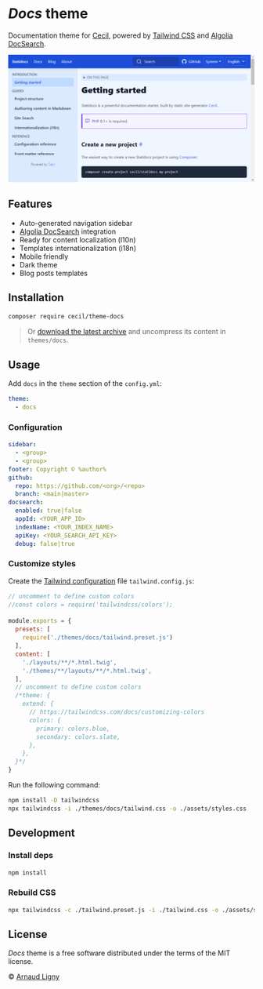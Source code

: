 # _Docs_ theme

Documentation theme for [Cecil](https://cecil.app), powered by [Tailwind CSS](https://tailwindcss.com) and [Algolia DocSearch](https://docsearch.algolia.com).

![Screenshot](./docs/screenshot.png)

## Features

- Auto-generated navigation sidebar
- [Algolia DocSearch](https://docsearch.algolia.com) integration
- Ready for content localization (l10n)
- Templates internationalization (i18n)
- Mobile friendly
- Dark theme
- Blog posts templates

## Installation

```bash
composer require cecil/theme-docs
```

> Or [download the latest archive](https://github.com/Cecilapp/theme-docs/releases/latest/) and uncompress its content in `themes/docs`.

## Usage

Add `docs` in the `theme` section of the `config.yml`:

```yaml
theme:
  - docs
```

### Configuration

```yaml
sidebar:
  - <group>
  - <group>
footer: Copyright © %author%
github:
  repo: https://github.com/<org>/<repo>
  branch: <main|master>
docsearch:
  enabled: true|false
  appId: <YOUR_APP_ID>
  indexName: <YOUR_INDEX_NAME>
  apiKey: <YOUR_SEARCH_API_KEY>
  debug: false|true
```

### Customize styles

Create the [Tailwind configuration](https://tailwindcss.com/docs/configuration) file `tailwind.config.js`:

```javascript
// uncomment to define custom colors
//const colors = require('tailwindcss/colors');

module.exports = {
  presets: [
    require('./themes/docs/tailwind.preset.js')
  ],
  content: [
    './layouts/**/*.html.twig',
    './themes/**/layouts/**/*.html.twig',
  ],
  // uncomment to define custom colors
  /*theme: {
    extend: {
      // https://tailwindcss.com/docs/customizing-colors
      colors: {
        primary: colors.blue,
        secondary: colors.slate,
      },
    },
  }*/
}
```

Run the following command:

```bash
npm install -D tailwindcss
npx tailwindcss -i ./themes/docs/tailwind.css -o ./assets/styles.css
```

## Development

### Install deps

```bash
npm install
```

### Rebuild CSS

```bash
npx tailwindcss -c ./tailwind.preset.js -i ./tailwind.css -o ./assets/styles.css
```

## License

 _Docs_ theme is a free software distributed under the terms of the MIT license.

© [Arnaud Ligny](https://arnaudligny.fr)
